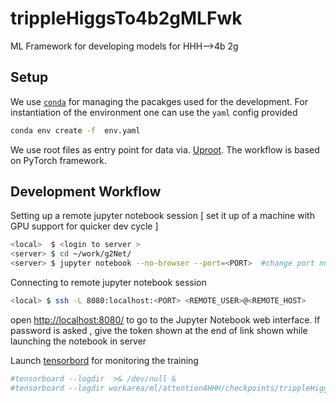 # trippleHiggsTo4b2gMLFwk

ML Framework for developing models for HHH-->4b 2g 


## Setup

We use [`conda`](https://conda.io/projects/conda/en/latest/index.html) for managing the pacakges used for the development.
For instantiation of the environment one can use the `yaml` config provided

```bash 
conda env create -f  env.yaml
```

We use root files as entry point for data via. [Uproot](https://uproot.readthedocs.io/en/latest/index.html). The workflow is based on PyTorch framework. 


## Development Workflow

Setting up a remote jupyter notebook session [ set it up of a machine with GPU support for quicker dev cycle ]
```bash 
<local>  $ <login to server >
<server> $ cd ~/work/g2Net/
<server> $ jupyter notebook --no-browser --port=<PORT>  #change port number if the posrt is busy 
```

Connecting to remote jupyter notebook session
```bash
<local> $ ssh -L 8080:localhost:<PORT> <REMOTE_USER>@<REMOTE_HOST>
```
open [http://localhost:8080/](http://localhost:8080/) to go to the Jupyter Notebook web interface. If password is asked , give the token shown at the end of link shown while launching the notebook in server


Launch [tensorbord](https://www.tensorflow.org/tensorboard) for monitoring the training
```bash
#tensorboard --logdir  >& /dev/null &
#tensorboard --logdir workarea/ml/attention4HHH/checkpoints/trippleHiggsVsQCD/lightning_logs/ --port=8008 >& /dev/null &
```


